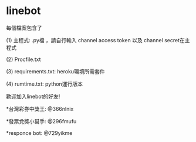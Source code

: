 # linebot
每個檔案包含了

(1) 主程式: .py檔 ，請自行輸入 channel access token 以及 channel secret在主程式

(2) Procfile.txt

(3) requirements.txt: heroku環境所需套件

(4) rumtime.txt: python運行版本

歡迎加入linebot的好友!

*台灣彩券中獎王: @366nlnix

*發票兌獎小幫手: @296fmufu

*responce bot: @729yikme


